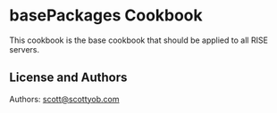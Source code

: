 basePackages Cookbook
=====================
This cookbook is the base cookbook that should be applied to all RISE servers.

License and Authors
-------------------
Authors: scott@scottyob.com
